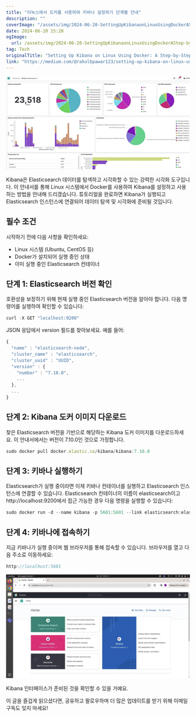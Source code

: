 ```yaml
---
title: "리눅스에서 도커를 사용하여 키바나 설정하기 단계별 안내"
description: ""
coverImage: "/assets/img/2024-06-20-SettingUpKibanaonLinuxUsingDockerAStep-by-StepGuide_0.png"
date: 2024-06-20 15:20
ogImage: 
  url: /assets/img/2024-06-20-SettingUpKibanaonLinuxUsingDockerAStep-by-StepGuide_0.png
tag: Tech
originalTitle: "Setting Up Kibana on Linux Using Docker: A Step-by-Step Guide"
link: "https://medium.com/@rahulbpawar123/setting-up-kibana-on-linux-using-docker-a-step-by-step-guide-8b499e43975a"
---
```



![이미지](/assets/img/2024-06-20-SettingUpKibanaonLinuxUsingDockerAStep-by-StepGuide_0.png)

Kibana은 Elasticsearch 데이터를 탐색하고 시각화할 수 있는 강력한 시각화 도구입니다. 이 안내서를 통해 Linux 시스템에서 Docker를 사용하여 Kibana를 설정하고 사용하는 방법을 안내해 드리겠습니다. 튜토리얼을 완료하면 Kibana가 실행되고 Elasticsearch 인스턴스에 연결되어 데이터 탐색 및 시각화에 준비될 것입니다.

## 필수 조건

시작하기 전에 다음 사항을 확인하세요:

<div class="content-ad"></div>

- Linux 시스템 (Ubuntu, CentOS 등)
- Docker가 설치되어 실행 중인 상태
- 이미 실행 중인 Elasticsearch 컨테이너

## 단계 1: Elasticsearch 버전 확인

호환성을 보장하기 위해 현재 실행 중인 Elasticsearch 버전을 알아야 합니다. 다음 명령어를 실행하여 확인할 수 있습니다:

```js
curl -X GET "localhost:9200"
```

<div class="content-ad"></div>

JSON 응답에서 version 필드를 찾아보세요. 예를 들어:

```js
{
  "name" : "elasticsearch-node",
  "cluster_name" : "elasticsearch",
  "cluster_uuid" : "UUID",
  "version" : {
    "number" : "7.10.0",
    ...
  },
  ...
}
```

## 단계 2: Kibana 도커 이미지 다운로드

찾은 Elasticsearch 버전을 기반으로 해당하는 Kibana 도커 이미지를 다운로드하세요. 이 안내서에서는 버전이 7.10.0인 것으로 가정합니다.

<div class="content-ad"></div>

```js
sudo docker pull docker.elastic.co/kibana/kibana:7.10.0
```

## 단계 3: 키바나 실행하기

Elasticsearch가 실행 중이라면 이제 키바나 컨테이너를 실행하고 Elasticsearch 인스턴스에 연결할 수 있습니다. Elasticsearch 컨테이너의 이름이 elasticsearch이고 http://localhost:9200에서 접근 가능한 경우 다음 명령을 실행할 수 있습니다:

```js
sudo docker run -d --name kibana -p 5601:5601 --link elasticsearch:elasticsearch -e ELASTICSEARCH_HOSTS=http://elasticsearch:9200 docker.elastic.co/kibana/kibana:7.10.0
```

<div class="content-ad"></div>

## 단계 4: 키바나에 접속하기

지금 키바나가 실행 중이며 웹 브라우저를 통해 접속할 수 있습니다. 브라우저를 열고 다음 주소로 이동하세요:

```js
http://localhost:5601
```

![이미지](/assets/img/2024-06-20-SettingUpKibanaonLinuxUsingDockerAStep-by-StepGuide_1.png)

<div class="content-ad"></div>

Kibana 인터페이스가 준비된 것을 확인할 수 있을 거예요.

이 글을 즐겁게 읽으셨다면, 공유하고 팔로우하며 더 많은 업데이트를 받기 위해 이메일 구독도 잊지 마세요!